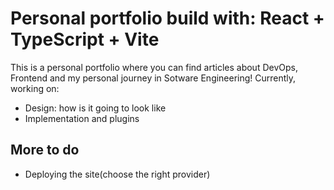 # Personal portfolio build with: React + TypeScript + Vite

This is a personal portfolio where you can find articles about DevOps, Frontend and my personal journey in Sotware Engineering! 
Currently, working on:

- Design: how is it going to look like
- Implementation and plugins

## More to do

- Deploying the site(choose the right provider)